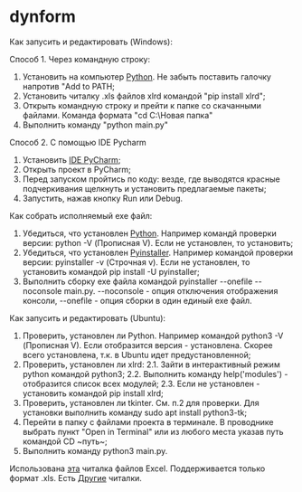 # dynform

Как запусить и редактировать (Windows):

Способ 1. Через командную строку:
1. Установить на компьютер [Python](https://www.python.org/). Не забыть поставить галочку напротив "Add to PATH;
2. Установить читалку .xls файлов xlrd командой "pip install xlrd";
3. Открыть командную строку и прейти к папке со скачанными файлами. Команда формата "cd C:\Новая папка\"
4. Выполнить команду "python main.py"

Способ 2. С помощью IDE Pycharm
1. Установить [IDE PyCharm](https://www.jetbrains.com/ru-ru/pycharm/download/#section=windows/);
2. Открыть проект в PyCharm;
3. Перед запуском пройтись по коду: везде, где выводятся красные подчеркивания щелкнуть и установить предлагаемые пакеты;
4. Запустить, нажав кнопку Run или Debug.

Как собрать исполняемый exe файл:
1. Убедиться, что установлен [Python](https://www.python.org/). Например командй проверки версии: python -V (Прописная V). Если не установлен, то установить;
2. Убедиться, что установлен [Pyinstaller](https://pyinstaller.org/en/stable/index.html). Например командой проверки версии: pyinstaller -v (Строчная v). Если не установлен, то установить командой pip install -U pyinstaller;
3. Выполнить сборку exe файла командой pyinstaller --onefile --noconsole main.py. --noconsole - опция отключения отображения консоли, --onefile - опция сборки в один единый exe файл.


Как запусить и редактировать (Ubuntu):
1. Проверить, установлен ли Python. Например командой python3 -V (Прописная V).  Если отобразится версия - установлена. Скорее всего установлена, т.к. в Ubuntu идет предустановленной;
2. Проверить, установлен ли xlrd: 
  2.1. Зайти в интерактивный режим python командой python3;
  2.2. Выполнить команду help('modules') - отобразится список всех модулей;
  2.3. Если не установлен - установить командой pip install xlrd;
3. Проверить, установлен ли tkinter. См. п.2 для проверки. Для установки выполнить команду sudo apt install python3-tk;
4. Перейти в папку с файлами проекта в терминале. В проводнике выбрать пункт "Open in Terminal" или из любого места указав путь командой CD ~путь~;
5. Выполнить команду python3 main.py.



Использована [эта](https://xlrd.readthedocs.io/en/latest/ "Go to Web Site XLRD") читалка файлов Excel. Поддерживается только формат .xls. Есть [Другие](https://pythonist.ru/kak-chitat-excel-fajl-xlsx-v-python/ "На сайт") читалки.
